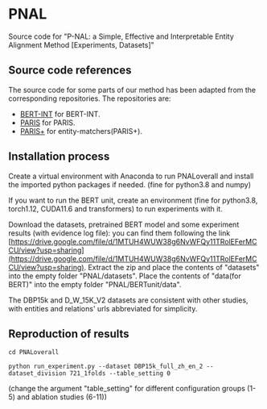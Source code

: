 # PNAL
Source code for "P-NAL: a Simple, Effective and Interpretable Entity Alignment Method [Experiments, Datasets]"

## Source code references
The source code for some parts of our method has been adapted from the corresponding repositories. 
The repositories are:
- [BERT-INT](https://github.com/kosugi11037/bert-int) for BERT-INT.
- [PARIS](https://github.com/dig-team/PARIS) for PARIS.
- [PARIS+](https://github.com/epfl-dlab/entity-matchers) for entity-matchers(PARIS+).

## Installation process

Create a virtual environment with Anaconda to run PNALoverall and install the imported python packages if needed. (fine for python3.8 and numpy)

If you want to run the BERT unit, create an environment (fine for python3.8, torch1.12, CUDA11.6 and transformers) to run experiments with it.

Download the datasets, pretrained BERT model and some experiment results (with evidence log file): you can find them following the link [https://drive.google.com/file/d/1MTUH4WUW38g6NvWFQy11TRolEFerMCCU/view?usp=sharing](https://drive.google.com/file/d/1MTUH4WUW38g6NvWFQy11TRolEFerMCCU/view?usp=sharing). 
Extract the zip and place the contents of "datasets" into the empty folder "PNAL/datasets". 
Place the contents of "data(for BERT)" into the empty folder "PNAL/BERTunit/data". 

The DBP15k and D_W_15K_V2 datasets are consistent with other studies, with entities and relations' urls abbreviated for simplicity.
## Reproduction of results

```shell
cd PNALoverall

python run_experiment.py --dataset DBP15k_full_zh_en_2 --dataset_division 721_1folds --table_setting 0
```
(change the argument "table_setting" for different configuration groups (1-5) and ablation studies (6-11))

